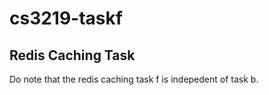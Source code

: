 # cs3219-taskf

## **Redis Caching Task**

Do note that the redis caching task f is indepedent of task b.

